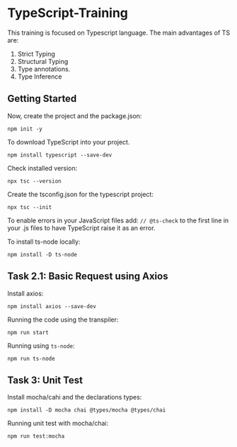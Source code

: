 # TypeScript-Training

This training is focused on Typescript language. The main advantages of TS are:

1. Strict Typing
2. Structural Typing
3. Type annotations.
4. Type Inference

## Getting Started

Now, create the project and the package.json:

`npm init -y`

To download TypeScript into your project.

`npm install typescript --save-dev`

Check installed version:

`npx tsc --version`

Create the tsconfig.json for the typescript project:

`npx tsc --init`

To enable errors in your JavaScript files add: `// @ts-check` to the first line in your .js files to have TypeScript raise it as an error.

To install ts-node locally:

`npm install -D ts-node`

## Task 2.1: Basic Request using Axios

Install axios:

`npm install axios --save-dev`

Running the code using the transpiler:

`npm run start`

Running using `ts-node`:

`npm run ts-node`

## Task 3: Unit Test

Install mocha/cahi and the declarations types:

`npm install -D mocha chai @types/mocha @types/chai`

Running unit test with mocha/chai:

`npm run test:mocha`
